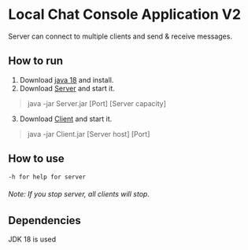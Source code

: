 # Local Chat Console Application V2
Server can connect to multiple clients and send & receive messages.
## How to run
1. Download [java 18](https://www.oracle.com/java/technologies/downloads/) and install.
2. Download [Server](https://github.com/cybercryptic/LocalChatConsoleApplication/releases/download/Stable/Server.jar) and start it.
> java -jar Server.jar [Port] [Server capacity]
3. Download [Client](https://github.com/cybercryptic/LocalChatConsoleApplication/releases/download/Stable/Client.jar) and start it.
> java -jar Client.jar [Server host] [Port]
## How to use
```
-h for help for server
```
###### Note: If you stop server, all clients will stop.
## Dependencies
JDK 18 is used

